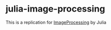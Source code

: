 # julia-image-processing

This is a replication for [ImageProcessing](https://github.com/tttamaki/lecture_code/tree/main/ImageProcessing) by Julia